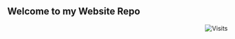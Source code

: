 ## Welcome to my Website Repo
<img alt="Visits" align="right" src="https://badges.pufler.dev/visits/nho1ix/gitpages"/>
